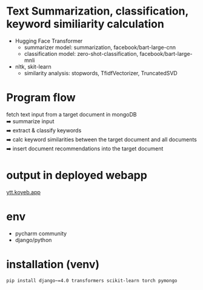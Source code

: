 # Text Summarization, classification, keyword similiarity calculation
- Hugging Face Transformer
  - summarizer model: summarization, facebook/bart-large-cnn
  - classification model: zero-shot-classification, facebook/bart-large-mnli
- nltk, skit-learn 
  - similarity analysis: stopwords, TfidfVectorizer, TruncatedSVD  

# Program flow
fetch text input from a target document in mongoDB<br>
➡️ summarize input <br>
➡️ extract & classify keywords <br>
➡️ calc keyword similarities between the target document and all documents <br>
➡️ insert document recommendations into the target document

# output in deployed webapp
<a href="https://ytt.koyeb.app/" target="_blank">ytt.koyeb.app</a>

# env
- pycharm community
- django/python


# installation (venv)
```commandline
pip install django~=4.0 transformers scikit-learn torch pymongo
```

